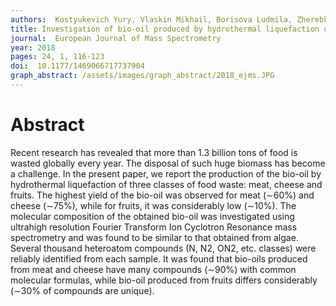 ```yaml
---
authors:  Kostyukevich Yury, Vlaskin Mikhail, Borisova Ludmila, Zherebker Alexander, Perminova Irina, Kononikhin Alexey, Popov Igor, Nikolaev Eugene 
title: Investigation of bio-oil produced by hydrothermal liquefaction of food waste using ultrahigh resolution Fourier transform ion cyclotron resonance mass spectrometry
journal:  European Journal of Mass Spectrometry
year: 2018
pages: 24, 1, 116-123
doi:  10.1177/1469066717737904
graph_abstract: /assets/images/graph_abstract/2018_ejms.JPG
---
```



# Abstract

Recent research has revealed that more than 1.3 billion tons of food is wasted globally every year. The disposal of such huge biomass has become a challenge. In the present paper, we report the production of the bio-oil by hydrothermal liquefaction of three classes of food waste: meat, cheese and fruits. The highest yield of the bio-oil was observed for meat (∼60%) and cheese (∼75%), while for fruits, it was considerably low (∼10%). The molecular composition of the obtained bio-oil was investigated using ultrahigh resolution Fourier Transform Ion Cyclotron Resonance mass spectrometry and was found to be similar to that obtained from algae. Several thousand heteroatom compounds (N, N2, ON2, etc. classes) were reliably identified from each sample. It was found that bio-oils produced from meat and cheese have many compounds (∼90%) with common molecular formulas, while bio-oil produced from fruits differs considerably (∼30% of compounds are unique).